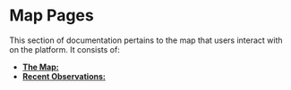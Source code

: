 # Map Pages

This section of documentation pertains to the map that users interact with on the platform. It consists of:

* **[The Map:](./map.md)**
* **[Recent Observations:](./recent-observation.md)**
